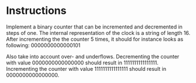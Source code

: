 # Instructions

Implement a binary counter that can be incremented and decremented in steps of one.
The internal representation of the clock is a string of length 16.
After incrementing the the counter 5 times, it should for instance looks as following:
0000000000000101

Also take into account over- and underflows.
Decrementing the counter with value 0000000000000000 should result in 1111111111111111.
Incrementing the counter with value 1111111111111111 should result in 0000000000000000.

